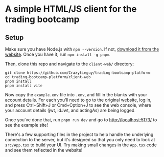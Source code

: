 # A simple HTML/JS client for the trading bootcamp

## Setup

Make sure you have Node.js with `npm --version`. If not, [download it from the website](https://nodejs.org/en). Once you have it, run `npm install -g pnpm`.

Then, clone this repo and navigate to the `client-web/` directory:

```shell
git clone https://github.com/Crazytieguy/trading-bootcamp-platform
cd trading-bootcamp-platform/client-web
pnpm install
pnpm install vite
```

Now copy the `example.env` file into `.env`, and fill in the blanks with your account details. For each you'll need to go to the [original website](https://fractal.market), log in, and press Ctrl+Shift+J or Cmd+Option+J to see the web console, where your account details (jwt, idJwt, and actingAs) are being logged.

Once you've done that, run `pnpm run dev` and go to [http://localhost:5173/](http://localhost:5173/) to see the example site!

There's a few supporting files in the project to help handle the underlying connection to the server, but it's designed so that you only need to look at `src/App.tsx` to build your UI. Try making small changes in the `App.tsx` code and see them reflected in the website!
